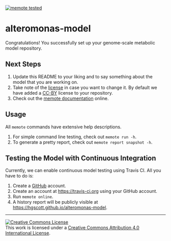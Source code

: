 [![memote tested](https://img.shields.io/badge/memote-tested-blue.svg?style=plastic)](https://hgscott.github.io/alteromonas-model)

# alteromonas-model

Congratulations! You successfully set up your genome-scale metabolic model
repository.

## Next Steps

1. Update this README to your liking and to say something about the model that
   you are working on.
2. Take note of the [license](LICENSE) in case you want to change it. By 
default we have added a [CC-BY](https://creativecommons.org/licenses/by/4.0/) license to your repository.
3. Check out the [memote documentation](http://memote.readthedocs.io/) online.

## Usage

All `memote` commands have extensive help descriptions.

1. For simple command line testing, check out `memote run -h`.
2. To generate a pretty report, check out `memote report snapshot -h`.

## Testing the Model with Continuous Integration

Currently, we can enable continuous model testing using Travis CI. All you have
to do is:

1. Create a [GitHub](https://github.com/) account.
2. Create an account at https://travis-ci.org using your GitHub account.
3. Run `memote online`.
4. A history report will be publicly visible at https://hgscott.github.io/alteromonas-model.

---

<a rel="license" href="http://creativecommons.org/licenses/by/4.0/"><img alt="Creative Commons License" style="border-width:0" src="https://i.creativecommons.org/l/by/4.0/88x31.png" /></a><br />This work is licensed under a <a rel="license" href="http://creativecommons.org/licenses/by/4.0/">Creative Commons Attribution 4.0 International License</a>.
